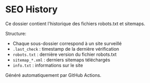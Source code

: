 # SEO History

Ce dossier contient l'historique des fichiers robots.txt et sitemaps.

Structure:
- Chaque sous-dossier correspond à un site surveillé
- `.last_check` : timestamp de la dernière vérification
- `robots.txt` : dernière version du fichier robots.txt
- `sitemap_*.xml` : derniers sitemaps téléchargés
- `info.txt` : informations sur le site

Généré automatiquement par GitHub Actions.
